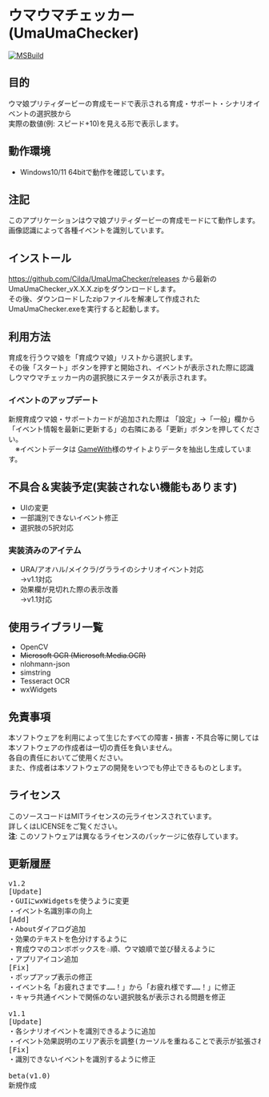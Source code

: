 # ウマウマチェッカー(UmaUmaChecker)
[![MSBuild](https://github.com/Cilda/UmaUmaChecker/actions/workflows/msbuild.yml/badge.svg)](https://github.com/Cilda/UmaUmaChecker/actions/workflows/msbuild.yml)

## 目的
ウマ娘プリティダービーの育成モードで表示される育成・サポート・シナリオイベントの選択肢から  
実際の数値(例: スピード+10)を見える形で表示します。

## 動作環境
- Windows10/11 64bitで動作を確認しています。

## 注記  
このアプリケーションはウマ娘プリティダービーの育成モードにて動作します。  
画像認識によって各種イベントを識別しています。

## インストール
https://github.com/Cilda/UmaUmaChecker/releases から最新のUmaUmaChecker_vX.X.X.zipをダウンロードします。  
その後、ダウンロードしたzipファイルを解凍して作成されたUmaUmaChecker.exeを実行すると起動します。

## 利用方法
育成を行うウマ娘を「育成ウマ娘」リストから選択します。  
その後「スタート」ボタンを押すと開始され、イベントが表示された際に認識しウマウマチェッカー内の選択肢にステータスが表示されます。

### イベントのアップデート
  新規育成ウマ娘・サポートカードが追加された際は
 「設定」→「一般」欄から「イベント情報を最新に更新する」の右隣にある「更新」ボタンを押してください。  
 　※イベントデータは [GameWith](https://gamewith.jp/uma-musume/)様のサイトよりデータを抽出し生成しています。

## 不具合＆実装予定(実装されない機能もあります)
- UIの変更
- 一部識別できないイベント修正
- 選択肢の5択対応
 
### 実装済みのアイテム
- URA/アオハル/メイクラ/グラライのシナリオイベント対応  
  →v1.1対応
- 効果欄が見切れた際の表示改善  
 →v1.1対応 

## 使用ライブラリ一覧
- OpenCV
- ~~Microsoft OCR (Microsoft.Media.OCR)~~
- nlohmann-json
- simstring
- Tesseract OCR
- wxWidgets

## 免責事項  
本ソフトウェアを利用によって生じたすべての障害・損害・不具合等に関しては本ソフトウェアの作成者は一切の責任を負いません。  
各自の責任においてご使用ください。  
また、作成者は本ソフトウェアの開発をいつでも停止できるものとします。

## ライセンス
このソースコードはMITライセンスの元ライセンスされています。  
詳しくはLICENSEをご覧ください。  
__注__: このソフトウェアは異なるライセンスのパッケージに依存しています。

## 更新履歴
<pre>
v1.2
[Update]
・GUIにwxWidgetsを使うように変更
・イベント名識別率の向上
[Add]
・Aboutダイアログ追加
・効果のテキストを色分けするように
・育成ウマのコンボボックスを☆順、ウマ娘順で並び替えるように
・アプリアイコン追加
[Fix]
・ポップアップ表示の修正
・イベント名「お疲れさまです……！」から「お疲れ様です……！」に修正
・キャラ共通イベントで関係のない選択肢名が表示される問題を修正

v1.1
[Update]
・各シナリオイベントを識別できるように追加
・イベント効果説明のエリア表示を調整(カーソルを重ねることで表示が拡張されるように変更)
[Fix]
・識別できないイベントを識別するように修正

beta(v1.0)
新規作成
